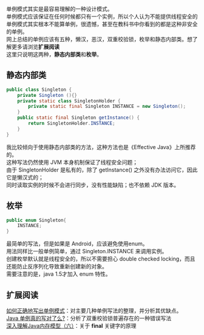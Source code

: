 单例模式其实是最容易理解的一种设计模式。  
单例模式应该保证在任何时候都只有一个实例，所以个人认为不能提供线程安全的单例模式其实根本不能算单例，很遗憾，甚至在教科书中你看到的都是这种非安全的单例。  
网上总结的单例应该有五种，懒汉，恶汉，双重校验锁，枚举和静态内部类。想了解更多请浏览**扩展阅读**  
这里只说明这两种，**静态内部类**和**枚举**。

## 静态内部类
```java
public class Singleton {  
    private Singleton (){}  
    private static class SingletonHolder {  
        private static final Singleton INSTANCE = new Singleton();  
    } 
    public static final Singleton getInstance() {  
        return SingletonHolder.INSTANCE; 
    }  
}
```
我比较倾向于使用静态内部类的方法，这种方法也是《Effective Java》上所推荐的。  
这种写法仍然使用 JVM 本身机制保证了线程安全问题；  
由于 SingletonHolder 是私有的，除了 getInstance() 之外没有办法访问它，因此它是懒汉式的；  
同时读取实例的时候不会进行同步，没有性能缺陷；也不依赖 JDK 版本。

## 枚举
```java
public enum Singleton{
    INSTANCE;
}
```
最简单的写法，但是如果是 Android，应该避免使用enum。  
用法同样比一般单例简单，通过 Singleton.INSTANCE 来调用实例。  
创建枚举默认就是线程安全的，所以不需要担心 double checked locking，而且还能防止反序列化导致重新创建新的对象。  
需要注意的是，java 1.5才加入 enum 特性。

## 扩展阅读
[如何正确地写出单例模式](http://wuchong.me/blog/2014/08/28/how-to-correctly-write-singleton-pattern/)：对主要几种单例写法的整理，并分析其优缺点。  
[Java 单例真的写对了么?](http://www.race604.com/java-double-checked-singleton/)：分析了双重校验锁普遍存在的一种错误写法  
[深入理解Java内存模型（六）](http://www.infoq.com/cn/articles/java-memory-model-6)：关于 **final** 关键字的原理  

